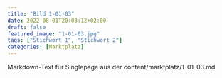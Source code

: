 ```yaml
---
title: "Bild 1-01-03"
date: 2022-08-01T20:03:12+02:00
draft: false
featured_image: "1-01-03.jpg"
tags: ["Stichwort 1", "Stichwort 2"]
categories: [Marktplatz]
---
```



Markdown-Text für Singlepage aus der content/marktplatz/1-01-03.md